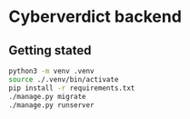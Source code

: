 # Cyberverdict backend
## Getting stated
```bash
python3 -m venv .venv
source ./.venv/bin/activate
pip install -r requirements.txt
./manage.py migrate
./manage.py runserver
```
